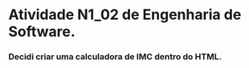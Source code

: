 # Atividade N1_02 de Engenharia de Software.
### Decidi criar uma calculadora de IMC dentro do HTML.
